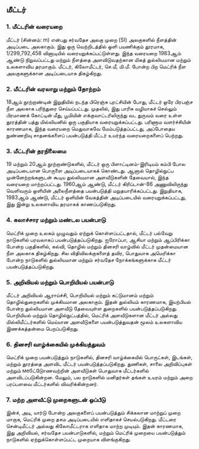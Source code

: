 ## மீட்டர்

### 1. **மீட்டரின் வரையறை**
மீட்டர் (சின்னம்: m) என்பது சர்வதேச அலகு முறை (SI) அலகுகளில் நீளத்தின் அடிப்படை அலகாகும். இது ஒரு வெற்றிடத்தில் ஒளி பயணிக்கும் தூரமாக, 1/299,792,458 வினாடியில் வரையறுக்கப்பட்டுள்ளது. இந்த வரையறை 1983ஆம் ஆண்டு நிறுவப்பட்டது மற்றும் நீளத்தை அளவிடுவதற்கான மிகத் துல்லியமான மற்றும் உலகளாவிய தரமாகும். மீட்டர், கிலோமீட்டர், செ.மீ, மி.மீ. போன்ற பிற மெட்ரிக் நீள அலகுகளுக்கான அடிப்படையாக திகழ்கிறது.

### 2. **மீட்டரின் வரலாறு மற்றும் தோற்றம்**
18ஆம் நூற்றாண்டின் இறுதியில் நடந்த பிரெஞ்சு புரட்சியின் போது, மீட்டர் ஒரே பிரபஞ்ச நீள அலகாக பரிந்துரை செய்யப்பட்டது. முதலில், இது பாரிசு வழியாகச் செல்லும் பிரமாணக் கோட்டின் மீது, பூமியின் எக்குவாட்டரிலிருந்து வட துருவம் வரை உள்ள தூரத்தின் பத்து மில்லியனில் ஒரு பகுதியாக வரையறுக்கப்பட்டது. பரிணாம வளர்ச்சியின் காரணமாக, இந்த வரையறை மெதுவாகவே மேம்படுத்தப்பட்டது, அப்போதைய நுண்ணறிவு சாதனங்களைப் பயன்படுத்தி மீட்டர் உயர்ந்த வரையறைகளைப் பெற்றது.

### 3. **மீட்டரின் தரநிலைமை**
19 மற்றும் 20ஆம் நூற்றாண்டுகளில், மீட்டர் ஒரு பிளாட்டினம்-இரிடியம் கம்பி போல அடிப்படையான பொருளை அடிப்படையாகக் கொண்டது. ஆனால் தொழில்நுட்ப முன்னேற்றங்களுடன் கூடிய துல்லியமான அளவீடுகளின் தேவையால், இந்த வரையறை மாற்றப்பட்டது. 1960ஆம் ஆண்டு, மீட்டர் கிரிப்டான்-86 அணுவிலிருந்து வெளிவரும் ஒளியின் அலைநீளத்தை பயன்படுத்தி மறுதயாரிக்கப்பட்டது. இறுதியாக, 1983ஆம் ஆண்டு, மீட்டர் ஒளியின் வேகத்தின் அடிப்படையில் வரையறுக்கப்பட்டது, இது இன்று உலகளாவிய தரமாகக் காணப்படுகிறது.

### 4. **கலாச்சார மற்றும் மண்டல பயன்பாடு**
மெட்ரிக் முறை உலகம் முழுவதும் ஏற்றுக் கொள்ளப்பட்டதால், மீட்டர் பல்வேறு நாடுகளில் பரவலாகப் பயன்படுத்தப்படுகிறது. ஐரோப்பா, ஆசியா மற்றும் ஆப்பிரிக்கா போன்ற பகுதிகளில், கல்வி, தொழில் மற்றும் தினசரி வாழ்வில் மீட்டர் முதன்மையான நீள அலகாக திகழ்கிறது. சில விதிவிலக்குகளைத் தவிர, பொதுவாக அமெரிக்கா போன்ற நாடுகளில் துல்லியமான மற்றும் சர்வதேச நோக்கங்களுக்காக மீட்டர் பயன்படுத்தப்படுகிறது.

### 5. **அறிவியல் மற்றும் பொறியியல் பயன்பாடு**
மீட்டர் அறிவியல் ஆராய்ச்சி, பொறியியல் மற்றும் கட்டுமானம் மற்றும் தொழில்துறைகளில் முக்கியமான அலகாகும். இதன் துல்லியம் காரணமாக, இயற்பியல் போன்ற துல்லியமான அளவீடு தேவையுள்ள துறைகளில் பயன்படுத்தப்படுகிறது. பொறியியல் மற்றும் தொழில்நுட்பத்தில், மெட்ரிக் அளவீடுகளான மீட்டர் அல்லது மில்லிமீட்டர்களில் மெய்யான அளவீடுகளை பயன்படுத்துவதன் மூலம் உலகளாவிய இணக்கத்தன்மை பெறப்படுகிறது.

### 6. **தினசரி வாழ்க்கையில் முக்கியத்துவம்**
மெட்ரிக் முறை பயன்படுத்தும் நாடுகளில், தினசரி வாழ்க்கையில் பொருட்கள், இடங்கள், மற்றும் தூரத்தை அளவிட மீட்டர் பயன்படுத்தப்படுகிறது. துணிகள், சாலை அறிவிப்புகள் மற்றும் мебட்டுோணவற்றின் அளவீடுகள் பொதுவாக மீட்டர்களில் அளவிடப்படுகின்றன. மேலும், பல நாடுகளில் மனிதர்கள் தங்கள் உயரம் மற்றும் அறை பரப்பளவை மீட்டர்களில் விவரிக்கின்றனர்.

### 7. **மற்ற அளவீட்டு முறைகளுடன் ஒப்பீடு**
இன்ச், அடி, யார்டு போன்ற அலகுகளைப் பயன்படுத்தும் சிக்கலான மாற்றுப் முறை மாறாக, மெட்ரிக் முறை தசம அடிப்படையில் எளிதாகச் செயல்படுகிறது. மீட்டரை சென்டிமீட்டர் அல்லது கிலோமீட்டராக எளிதாக மாற்ற முடியும். இதன் காரணமாக, இது அறிவியல், சர்வதேச பயன்பாடுகளில், மற்றும் மெட்ரிக் முறையை பயன்படுத்தும் நாடுகளில் ஏற்றுக்கொள்ளப்பட்ட முறையாக விளங்குகிறது.
